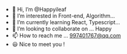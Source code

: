 - 🥰 Hi, I’m @Happyileaf
- 🌱 I’m interested in Front-end, Algorithm...
- 🍎 I’m currently learning React, Typescript...
- 💞️ I’m looking to collaborate on ... Happy
- 📫 How to reach me ... 997401767@qq.com
- 😃 Nice to meet you !

<!---
Happyileaf/Happyileaf is a ✨ special ✨ repository because its `README.md` (this file) appears on your GitHub profile.
You can click the Preview link to take a look at your changes.
--->
